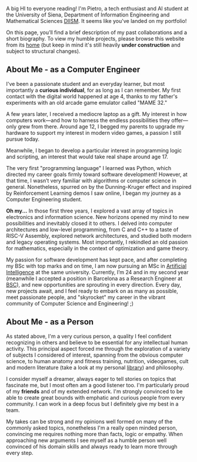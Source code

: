 A big HI to everyone reading! I'm Pietro, a tech enthusiast and AI student at the University of Siena, Department of Information Engineering and Mathematical Sciences [DIISM](https://artificial-intelligence-automation.unisi.it/en). It seems like you've landed on my portfolio!

On this page, you’ll find a brief description of my past collaborations and a short biography. To view my humble projects, please browse this website from its [home](../index.html) (but keep in mind it's still heavily **under construction** and subject to structural changes).

## About Me - as a Computer Engineer
I've been a passionate student and an everyday learner, but most importantly a **curious individual**, for as long as I can remember. My first contact with the digital world happened at age 4, thanks to my father's experiments with an old arcade game emulator called "MAME 32."

A few years later, I received a mediocre laptop as a gift. My interest in how computers work—and how to harness the endless possibilities they offer—only grew from there. Around age 12, I begged my parents to upgrade my hardware to support my interest in modern video games, a passion I still pursue today.

Meanwhile, I began to develop a particular interest in programming logic and scripting, an interest that would take real shape around age 17.

The very first "programming language" I learned was Python, which directed my career goals firmly toward software development! However, at that time, I wasn’t very familiar with algorithms or computer science in general. Nonetheless, spurred on by the Dunning-Kruger effect and inspired by Reinforcement Learning demos I saw online, I began my journey as a Computer Engineering student.

**Oh my...** In those first three years, I explored a vast array of topics in electronics and information science. New horizons opened my mind to new possibilities and inevitably closed it to others. I delved into computer architectures and low-level programming, from C and C++ to a taste of RISC-V Assembly, explored network architectures, and studied both modern and legacy operating systems. Most importantly, I rekindled an old passion for mathematics, especially in the context of optimization and game theory.

My passion for software development has kept pace, and after completing my BSc with top marks and on time, I am now pursuing an MSc in [Artificial Intelligence](https://en.unisi.it/ugov/degree/16834) at the same university. Currently, I’m 24 and in my second year (meanwhile I accepted a position in Barcelona as a Research Engineer at [BSC](https://bsc.es)), and new opportunities are sprouting in every direction. Every day, new projects await, and I feel ready to embark on as many as possible, meet passionate people, and "skyrocket" my career in the vibrant community of Computer Science and Engineering! ;)

## About Me - as a Person
As stated above, I'm a very curious person, a quality I feel confident recognizing in others and believe to be essential for any intellectual human activity. This principal aspect forced me through the exploration of a variety of subjects I considered of interest, spanning from the obvious computer science, to human anatomy and fitness training, nutrition, videogames, cult and modern literature (take a look at my personal [library](/pages/library.html)) and philosophy.

I consider myself a dreamer, always eager to tell stories on topics that fascinate me, but I most often am a good listener too. I'm particularly proud of my **friends** and of my extended network. I'm strongly convinced to be able to create great bounds with emphatic and curious people from every community. I can work in a deep focus but I definitely give my best in a team.

My takes can be strong and my opinions well formed on many of the commonly asked topics, nonetheless I'm a really open minded person, convincing me requires nothing more than facts, logic or empathy. When approaching new arguments I see myself as a humble person well convinced of his domain skills and always ready to learn more through every step.